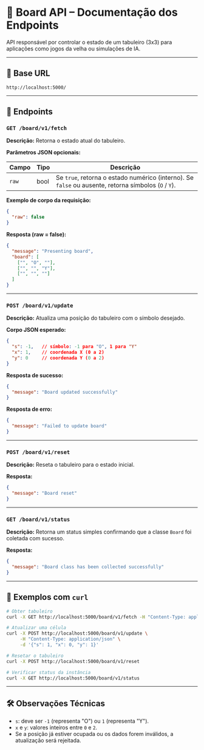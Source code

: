 
# 🧠 Board API – Documentação dos Endpoints

API responsável por controlar o estado de um tabuleiro (3x3) para aplicações como jogos da velha ou simulações de IA.

---

## 📍 Base URL

```
http://localhost:5000/
```

---

## 🔹 Endpoints

### `GET /board/v1/fetch`

**Descrição:**
Retorna o estado atual do tabuleiro.

**Parâmetros JSON opcionais:**

| Campo | Tipo  | Descrição                           |
|-------|-------|--------------------------------------|
| `raw` | bool  | Se `true`, retorna o estado numérico (interno). Se `false` ou ausente, retorna símbolos (`O` / `Y`). |

**Exemplo de corpo da requisição:**

```json
{
  "raw": false
}
```

**Resposta (raw = false):**

```json
{
  "message": "Presenting board",
  "board": [
    ["", "O", ""],
    ["", "", "Y"],
    ["", "", ""]
  ]
}
```

---

### `POST /board/v1/update`

**Descrição:**
Atualiza uma posição do tabuleiro com o símbolo desejado.

**Corpo JSON esperado:**

```json
{
  "s": -1,   // símbolo: -1 para "O", 1 para "Y"
  "x": 1,    // coordenada X (0 a 2)
  "y": 0     // coordenada Y (0 a 2)
}
```

**Resposta de sucesso:**

```json
{
  "message": "Board updated successfully"
}
```

**Resposta de erro:**

```json
{
  "message": "Failed to update board"
}
```

---

### `POST /board/v1/reset`

**Descrição:**
Reseta o tabuleiro para o estado inicial.

**Resposta:**

```json
{
  "message": "Board reset"
}
```

---

### `GET /board/v1/status`

**Descrição:**
Retorna um status simples confirmando que a classe `Board` foi coletada com sucesso.

**Resposta:**

```json
{
  "message": "Board class has been collected successfully"
}
```

---

## 🧪 Exemplos com `curl`

```bash
# Obter tabuleiro
curl -X GET http://localhost:5000/board/v1/fetch -H "Content-Type: application/json" -d '{"raw": false}'

# Atualizar uma célula
curl -X POST http://localhost:5000/board/v1/update \
     -H "Content-Type: application/json" \
     -d '{"s": 1, "x": 0, "y": 1}'

# Resetar o tabuleiro
curl -X POST http://localhost:5000/board/v1/reset

# Verificar status da instância
curl -X GET http://localhost:5000/board/v1/status
```

---

## 🛠️ Observações Técnicas

- `s`: deve ser `-1` (representa "O") ou `1` (representa "Y").
- `x` e `y`: valores inteiros entre `0` e `2`.
- Se a posição já estiver ocupada ou os dados forem inválidos, a atualização será rejeitada.
